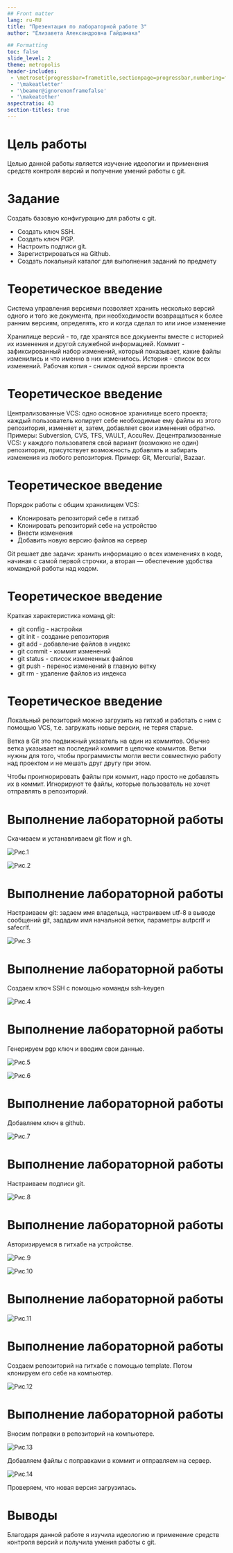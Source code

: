 ```yaml
---
## Front matter
lang: ru-RU
title: "Презентация по лабораторной работе 3"
author: "Елизавета Александровна Гайдамака"

## Formatting
toc: false
slide_level: 2
theme: metropolis
header-includes: 
 - \metroset{progressbar=frametitle,sectionpage=progressbar,numbering=fraction}
 - '\makeatletter'
 - '\beamer@ignorenonframefalse'
 - '\makeatother'
aspectratio: 43
section-titles: true
---
```


# Цель работы

Целью данной работы является изучение идеологии и применения средств контроля версий и получение умений работы с git.

# Задание

Создать базовую конфигурацию для работы с git.
- Создать ключ SSH.
- Создать ключ PGP.
- Настроить подписи git.
- Зарегистрироваться на Github.
- Создать локальный каталог для выполнения заданий по предмету

# Теоретическое введение

Система управления версиями позволяет хранить несколько версий одного и того же документа, при необходимости возвращаться к более ранним версиям, определять, кто и когда сделал то или иное изменение

Хранилище версий - то, где хранятся все документы вместе с историей их изменения и другой служебной информацией.
Коммит - зафиксированный набор изменений, который показывает, какие файлы изменились и что именно в них изменилось.
История - список всех изменений.
Рабочая копия - снимок одной версии проекта

# Теоретическое введение

Централизованные VCS: одно основное хранилище всего проекта; каждый пользователь копирует себе необходимые ему файлы из этого репозитория, изменяет и, затем, добавляет свои изменения обратно. Примеры: Subversion, CVS, TFS, VAULT, AccuRev.
Децентрализованные VCS: у каждого пользователя свой вариант (возможно не один) репозитория, присутствует возможность добавлять и забирать изменения из любого репозитория. Пример: Git, Mercurial, Bazaar.

# Теоретическое введение

Порядок работы с общим хранилищем VCS:

- Клонировать репозиторий себе в гитхаб
- Клонировать репозиторий себе на устройство
- Внести изменения
- Добавить новую версию файлов на сервер

Git решает две задачи: хранить информацию о всех изменениях в коде, начиная с самой первой строчки, а вторая — обеспечение удобства командной работы над кодом.

# Теоретическое введение

Краткая характеристика команд git:

- git config - настройки
- git init - создание репозитория
- git add - добавление файлов в индекс
- git commit - коммит изменений
- git status -  список измененных файлов
- git push - перенос изменений в главную ветку
- git rm - удаление файлов из индекса

# Теоретическое введение

Локальный репозиторий можно загрузить на гитхаб и работать с ним с помощью VCS, т.е. загружать новые версии, не теряя старые.

Ветка в Git это подвижный указатель на один из коммитов. Обычно ветка указывает на последний коммит в цепочке коммитов. Ветки нужны для того, чтобы программисты могли вести совместную работу над проектом и не мешать друг другу при этом.

Чтобы проигнорировать файлы при коммит, надо просто не добавлять их в коммит. Игнорируют те файлы, которые пользователь не хочет отправлять в репозиторий.

# Выполнение лабораторной работы

Cкачиваем и устанавливаем git flow и gh.

![Рис.1](image\picture1.png)  

![Рис.2](image\picture2.png)  

# Выполнение лабораторной работы

Настраиваем git: задаем имя владельца, настраиваем utf-8 в выводе сообщений git, зададим имя начальной ветки, параметры autpcrlf и safecrlf.

![Рис.3](image\picture3.png) 

# Выполнение лабораторной работы

Создаем ключ SSH с помощью команды ssh-keygen

![Рис.4](image\picture4.png) 

# Выполнение лабораторной работы

Генерируем pgp ключ и вводим свои данные.

![Рис.5](image\picture5.png)  

![Рис.6](image\picture6.png)  

# Выполнение лабораторной работы

Добавляем ключ в github.

![Рис.7](image\picture7.png)  

# Выполнение лабораторной работы

Настраиваем подписи git.

![Рис.8](image\picture8.png)  

# Выполнение лабораторной работы

Авторизируемся в гитхабе на устройстве.

![Рис.9](image\picture9.png)

![Рис.10](image\picture10.png)

# Выполнение лабораторной работы

![Рис.11](image\picture11.png)

# Выполнение лабораторной работы

Создаем репозиторий на гитхабе с помощью template. Потом клонируем его себе на компьютер.

![Рис.12](image\picture12.png)  

# Выполнение лабораторной работы

Вносим поправки в репозиторий на компьютере.

![Рис.13](image\picture13.png)  

Добавляем файлы с поправками в коммит и отправляем на сервер.

![Рис.14](image\picture14.png)  

Проверяем, что новая версия загрузилась.

# Выводы

Благодаря данной работе я изучила идеологию и применение средств контроля версий и получила умения работы с git.
